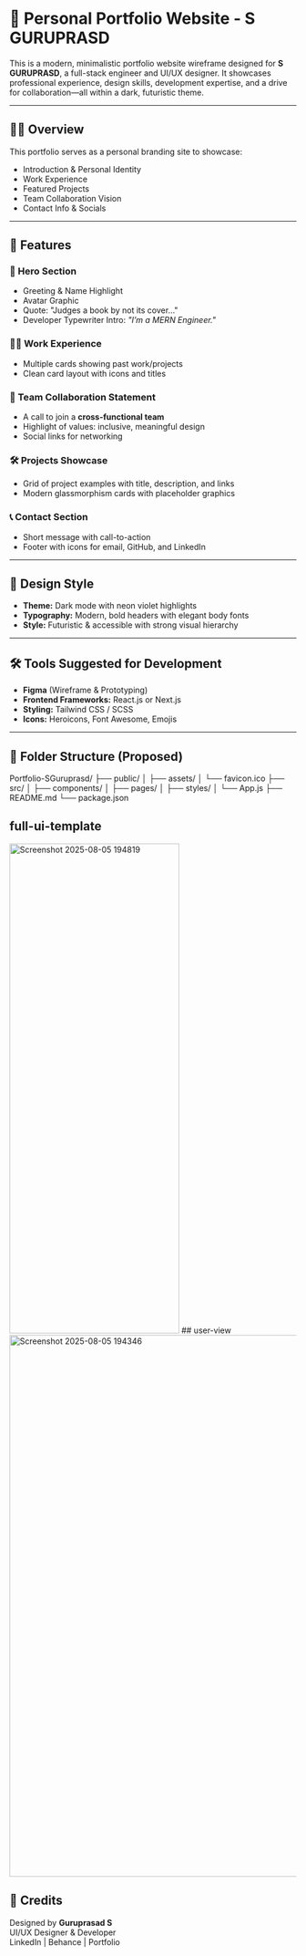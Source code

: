 # 💼 Personal Portfolio Website - S GURUPRASD

This is a modern, minimalistic portfolio website wireframe designed for **S GURUPRASD**, a full-stack engineer and UI/UX designer. It showcases professional experience, design skills, development expertise, and a drive for collaboration—all within a dark, futuristic theme.

---

## 🧑‍💻 Overview

This portfolio serves as a personal branding site to showcase:
- Introduction & Personal Identity
- Work Experience
- Featured Projects
- Team Collaboration Vision
- Contact Info & Socials

---

## 🚀 Features

### 👋 Hero Section
- Greeting & Name Highlight
- Avatar Graphic
- Quote: "Judges a book by not its cover…"
- Developer Typewriter Intro: *"I’m a MERN Engineer."*

### 🧑‍💼 Work Experience
- Multiple cards showing past work/projects
- Clean card layout with icons and titles

### 🤝 Team Collaboration Statement
- A call to join a **cross-functional team**
- Highlight of values: inclusive, meaningful design
- Social links for networking

### 🛠️ Projects Showcase
- Grid of project examples with title, description, and links
- Modern glassmorphism cards with placeholder graphics

### 📞 Contact Section
- Short message with call-to-action
- Footer with icons for email, GitHub, and LinkedIn

---

## 🎨 Design Style

- **Theme:** Dark mode with neon violet highlights
- **Typography:** Modern, bold headers with elegant body fonts
- **Style:** Futuristic & accessible with strong visual hierarchy

---

## 🛠️ Tools Suggested for Development

- **Figma** (Wireframe & Prototyping)
- **Frontend Frameworks:** React.js or Next.js
- **Styling:** Tailwind CSS / SCSS
- **Icons:** Heroicons, Font Awesome, Emojis

---

## 📁 Folder Structure (Proposed)


Portfolio-SGuruprasd/
├── public/
│   ├── assets/
│   └── favicon.ico
├── src/
│   ├── components/
│   ├── pages/
│   ├── styles/
│   └── App.js
├── README.md
└── package.json
## full-ui-template
<img width="298" height="859" alt="Screenshot 2025-08-05 194819" src="https://github.com/user-attachments/assets/9929321f-3f4a-47cb-9f61-adb3a54d411a" />
## user-view
<img width="1663" height="950" alt="Screenshot 2025-08-05 194346" src="https://github.com/user-attachments/assets/58de3b7d-f22f-4aaf-8253-6dc5879f9797" />

## 🙌 Credits

Designed by **Guruprasad S**  
UI/UX Designer & Developer  
LinkedIn | Behance | Portfolio 

